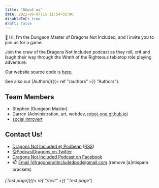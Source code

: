 ```yaml
---
title: "About us"
date: 2022-06-07T15:11:54+01:00
disableToC: true
draft: false
---
```


👋 Hi, I’m the Dungeon Master of Dragons Not Included, and I invite you to join us for a game.

Join the crew of the Dragons Not Included podcast as they roll, crit and laugh their way through the Wrath of the Righteous tabletop role playing adventure. 

Our website source code is [here](https://github.com/DragonsNotIncluded/DragonsNotIncluded.github.io).

See also our [Authors]({{< ref "/authors" >}} "Authors").

## Team Members
- Stephen (Dungeon Master)
- Darren (Administration, art, webdev, [robot-one.github.io](https://robot-one.github.io/))
- [social introvert](https://soundcloud.com/user-520878457)

## Contact Us!
- [Dragons Not Included @ Podbean](https://dragonsnotincluded.podbean.com/) ([RSS](https://feed.podbean.com/dragonsnotincluded/feed.xml))
- [@PodcastDragons on Twitter](https://twitter.com/PodcastDragons)
- [Dragons Not Included Podcast on Facebook](https://www.facebook.com/Dragons-Not-Included-Podcast-103097024812637)
- 📫 [Email [d]ragonsnotincludedpod@gmail.com](mailto:[d]ragonsnotincludedpod@gmail.com) (remove [a]ntispam brackets)

###### [Test page]({{< ref "/test" >}} "Test page")
